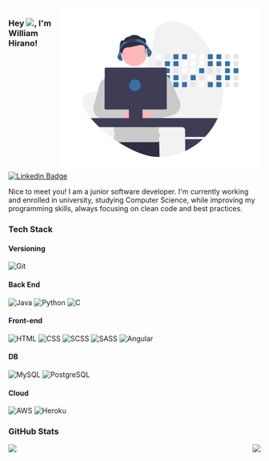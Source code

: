 <img align="right" width="400m" alt="willJOIN Image" src="willJOIN.png"/>

### Hey <img src="https://media.giphy.com/media/hvRJCLFzcasrR4ia7z/giphy.gif" height="20px">, I'm William Hirano! 
[![Linkedin Badge](https://img.shields.io/badge/-LinkedIn-0e76a8?style=flat-square&logo=Linkedin&logoColor=white)](https://www.linkedin.com/in/whirano/)

Nice to meet you! I am a junior software developer. I'm currently working and enrolled in university, studying Computer Science, while improving my programming skills, always focusing on clean code and best practices. 

### Tech Stack
#### Versioning
![Git](https://img.shields.io/badge/Git-dd7b1c?style=for-the-badge&logo=java&logoColor=white)

#### Back End
![Java](https://img.shields.io/badge/Java-c05612?style=for-the-badge&logo=java&logoColor=white)
![Python](https://img.shields.io/badge/Python-e0e211?style=for-the-badge&logo=java&logoColor=white)
![C](https://img.shields.io/badge/C-09688a?style=for-the-badge&logo=java&logoColor=white)

#### Front-end
![HTML](https://img.shields.io/badge/HTML-c04c2f?style=for-the-badge&logo=java&logoColor=white)
![CSS](https://img.shields.io/badge/CSS-15a4d6?style=for-the-badge&logo=java&logoColor=white)
![SCSS](https://img.shields.io/badge/SCSS-d53252?style=for-the-badge&logo=java&logoColor=white)
![SASS](https://img.shields.io/badge/SASS-d53252?style=for-the-badge&logo=java&logoColor=white)
![Angular](https://img.shields.io/badge/Angular-d53232?style=for-the-badge&logo=java&logoColor=white)

#### DB
![MySQL](https://img.shields.io/badge/MySQL-3070ca?style=for-the-badge&logo=java&logoColor=white)
![PostgreSQL](https://img.shields.io/badge/PostgreSQL-225092?style=for-the-badge&logo=java&logoColor=white)

#### Cloud
![AWS](https://img.shields.io/badge/AWS-3070ca?style=for-the-badge&logo=java&logoColor=white)
![Heroku](https://img.shields.io/badge/Heroku-b9169b?style=for-the-badge&logo=java&logoColor=white)

### GitHub Stats
<img height="180em" align="left" src="https://github-readme-stats.vercel.app/api?username=willJOIN&show_icons=true&theme=github_dark&hide_border=true&&count_private=true&include_all_commits=true"/>
<img height="180em" align="right" src="https://github-readme-stats.vercel.app/api/top-langs/?username=willJOIN&exclude_repo=KNN-Image-Classification&show_icons=true&theme=github_dark&hide_border=true&layout=compact&langs_count=8"/>
